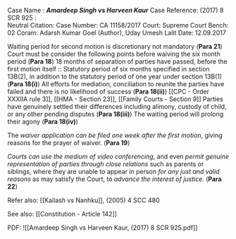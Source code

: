 Case Name : ***Amardeep Singh vs Harveen Kaur***
Case Reference: (2017) 8 SCR 925 :  
Neutral Citation:
Case Number: CA 11158/2017
Court: Supreme Court
Bench: 02
Coram: Adarsh Kumar Goel (Author), Uday Umesh Lalit
Date: 12.09.2017

Waiting period for second motion is discretionary not mandatory (**Para 21**)
Court must be consider the following points before waiving the six month period (**Para 18**)
	18 months of separation of parties have passed, before the first motion itself :: Statutory period of six months specified in section 13B(2), in addition to the statutory period of one year under section 13B(1) (**Para 18(i)**)
	All efforts for mediation, conciliation to reunite the parties have failed and there is no likelihood of success (**Para 18(ii)**)
		[[CPC - Order XXXIIA rule 3]], [[HMA - Section 23]], [[Family Courts - Section 9]]
	Parties have genuinely settled their differences including alimony, custody of child, or any other pending disputes (**Para 18(iii)**)
	The waiting period will prolong their agony (**Para 18(iv)**)

The *waiver application can be filed one week after the first motion*, giving reasons for the prayer of waiver. (**Para 19**)

*Courts can use the medium of video conferencing*, and even *permit genuine representation of parties through close relations* such as parents or siblings, where they are unable to appear in person *for any just and valid reasons* as may satisfy the Court, to *advance the interest of justice.*  (**Para 22**)

Refer also:
[[Kailash vs Nanhku]], (2005) 4 SCC 480

See also:
[[Constitution - Article 142]] 

PDF:
![[Amardeep Singh vs Harveen Kaur, (2017) 8 SCR 925.pdf]]